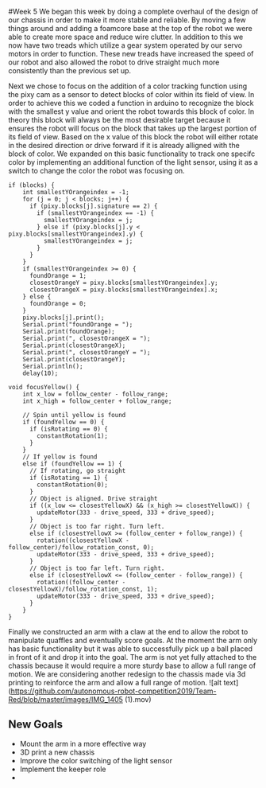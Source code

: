 #Week 5
We began this week by doing a complete overhaul of the design of our chassis in order to make it more stable and reliable. 
By moving a few things around and adding a foamcore base at the top of the robot we were able to create more space and reduce wire clutter.
In addition to this we now have two treads which utilize a gear system operated by our servo motors in order to function. These new
treads have increased the speed of our robot and also allowed the robot to drive straight much more consistently than the previous set up.

Next we chose to focus on the addition of a color tracking function using the pixy cam as a sensor to detect blocks of color within its field 
of view. In order to achieve this we coded a function in arduino to recognize the block with the smallest y value and orient the robot towards this block of color.
In theory this block will always be the most desirable target because it ensures the robot will focus on the block that takes up the largest portion of its 
field of view. Based on the x value of this block the robot will either rotate in the desired direction or drive forward if it is already alligned with the block of color.
We expanded on this basic functionality to track one specifc color by implementing an additional function of the light sensor, using it as a switch to change the color
the robot was focusing on. 
``` 
if (blocks) {
    int smallestYOrangeindex = -1;
    for (j = 0; j < blocks; j++) {
      if (pixy.blocks[j].signature == 2) {
        if (smallestYOrangeindex == -1) {
          smallestYOrangeindex = j;
        } else if (pixy.blocks[j].y < pixy.blocks[smallestYOrangeindex].y) {
          smallestYOrangeindex = j;
        }
      }
    }
    if (smallestYOrangeindex >= 0) {
      foundOrange = 1;
      closestOrangeY = pixy.blocks[smallestYOrangeindex].y;
      closestOrangeX = pixy.blocks[smallestYOrangeindex].x;
    } else {
      foundOrange = 0;
    }
    pixy.blocks[j].print();
    Serial.print("foundOrange = ");
    Serial.print(foundOrange);
    Serial.print(", closestOrangeX = ");
    Serial.print(closestOrangeX);
    Serial.print(", closestOrangeY = ");
    Serial.print(closestOrangeY);
    Serial.println();
    delay(10);
    
void focusYellow() {
    int x_low = follow_center - follow_range;
    int x_high = follow_center + follow_range;
    
    // Spin until yellow is found
    if (foundYellow == 0) {
      if (isRotating == 0) { 
        constantRotation(1);
      }
    }
    // If yellow is found
    else if (foundYellow == 1) {
      // If rotating, go straight
      if (isRotating == 1) {
        constantRotation(0);
      }
      // Object is aligned. Drive straight
      if ((x_low <= closestYellowX) && (x_high >= closestYellowX)) {
        updateMotor(333 - drive_speed, 333 + drive_speed);
      }
      // Object is too far right. Turn left.
      else if (closestYellowX >= (follow_center + follow_range)) {
        rotation((closestYellowX - follow_center)/follow_rotation_const, 0);
        updateMotor(333 - drive_speed, 333 + drive_speed);
      }
      // Object is too far left. Turn right.
      else if (closestYellowX <= (follow_center - follow_range)) {
        rotation((follow_center - closestYellowX)/follow_rotation_const, 1);
        updateMotor(333 - drive_speed, 333 + drive_speed);
      }
    }
}
``` 

Finally we constructed an arm with a claw at the end to allow the robot to manipulate quaffles and eventually score goals. At the moment the arm only has basic
functionality but it was able to successfully pick up a ball placed in front of it and drop it into the goal. The arm is not yet fully attached to the chassis because
it would require a more sturdy base to allow a full range of motion. We are considering another redesign to the chassis made via 3d printing to reinforce the arm and allow
a full range of motion.
\![alt text](https://github.com/autonomous-robot-competition2019/Team-Red/blob/master/images/IMG_1405 (1).mov)

## New Goals
+ Mount the arm in a more effective way
+ 3D print a new chassis
+ Improve the color switching of the light sensor
+ Implement the keeper role
+ 
